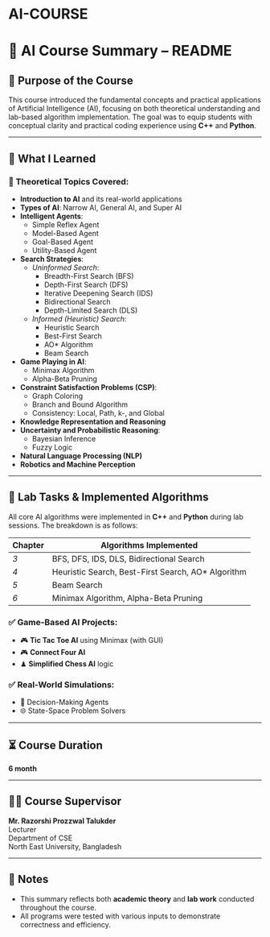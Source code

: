 # AI-COURSE
# 🤖 AI Course Summary – README

## 🎯 Purpose of the Course

This course introduced the fundamental concepts and practical applications of Artificial Intelligence (AI), focusing on both theoretical understanding and lab-based algorithm implementation. The goal was to equip students with conceptual clarity and practical coding experience using **C++** and **Python**.

---

## 📘 What I Learned

### 🧠 Theoretical Topics Covered:

- **Introduction to AI** and its real-world applications
- **Types of AI**: Narrow AI, General AI, and Super AI
- **Intelligent Agents**:
  - Simple Reflex Agent  
  - Model-Based Agent  
  - Goal-Based Agent  
  - Utility-Based Agent  
- **Search Strategies**:
  - *Uninformed Search*:
    - Breadth-First Search (BFS)
    - Depth-First Search (DFS)
    - Iterative Deepening Search (IDS)
    - Bidirectional Search
    - Depth-Limited Search (DLS)
  - *Informed (Heuristic) Search*:
    - Heuristic Search
    - Best-First Search
    - AO* Algorithm
    - Beam Search
- **Game Playing in AI**:
  - Minimax Algorithm
  - Alpha-Beta Pruning
- **Constraint Satisfaction Problems (CSP)**:
  - Graph Coloring
  - Branch and Bound Algorithm
  - Consistency: Local, Path, k-, and Global
- **Knowledge Representation and Reasoning**
- **Uncertainty and Probabilistic Reasoning**:
  - Bayesian Inference
  - Fuzzy Logic
- **Natural Language Processing (NLP)**
- **Robotics and Machine Perception**

---

## 🧪 Lab Tasks & Implemented Algorithms

All core AI algorithms were implemented in **C++** and **Python** during lab sessions. The breakdown is as follows:

| Chapter | Algorithms Implemented |
|---------|--------------------------|
| *3*     | BFS, DFS, IDS, DLS, Bidirectional Search |
| *4*     | Heuristic Search, Best-First Search, AO* Algorithm |
| *5*     | Beam Search |
| *6*     | Minimax Algorithm, Alpha-Beta Pruning |

### ✅ Game-Based AI Projects:
- 🎮 **Tic Tac Toe AI** using Minimax (with GUI)
- 🎮 **Connect Four AI**
- ♟ **Simplified Chess AI** logic

### ✅ Real-World Simulations:
- 🤖 Decision-Making Agents
- 🌐 State-Space Problem Solvers

---

## ⏳ Course Duration

**6 month**

---

## 👨‍🏫 Course Supervisor

**Mr. Razorshi Prozzwal Talukder**  
Lecturer  
Department of CSE  
North East University, Bangladesh

---

## 📌 Notes

- This summary reflects both **academic theory** and **lab work** conducted throughout the course.
- All programs were tested with various inputs to demonstrate correctness and efficiency.
